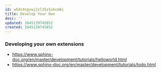 ```yaml
---
id: w5dc4sgxwj2zl35z5ukcm6i
title: Develop Your Own
desc: ''
updated: 1645139745852
created: 1645139745852
---
```


### Developing your own extensions

- <https://www.sphinx-doc.org/en/master/development/tutorials/helloworld.html>
- <https://www.sphinx-doc.org/en/master/development/tutorials/todo.html>
